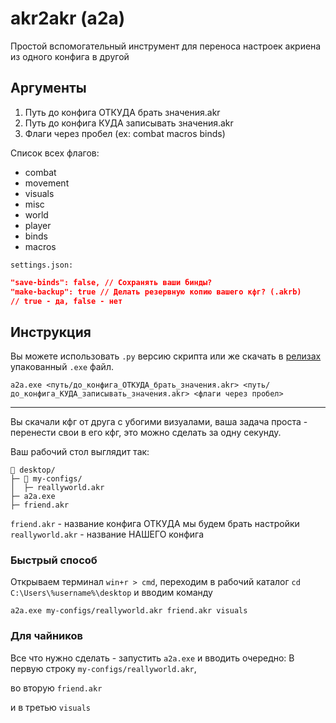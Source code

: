 # akr2akr (a2a)
Простой вспомогательный инструмент для переноса настроек акриена из одного конфига в другой

## Аргументы
 1. Путь до конфига ОТКУДА брать значения.akr
 2. Путь до конфига КУДА записывать значения.akr
 3. Флаги через пробел (ex: combat macros binds)

Список всех флагов:
  - combat
  - movement
  - visuals
  - misc
  - world
  - player
  - binds
  - macros

`settings.json:`
```json
"save-binds": false, // Сохранять ваши бинды?
"make-backup": true // Делать резервную копию вашего кфг? (.akrb)
// true - да, false - нет
```
## Инструкция
Вы можете использовать `.py` версию скрипта или же скачать в [релизах](https://github.com/9Slavatar/akr2akr/releases) упакованный `.exe` файл.

```
a2a.exe <путь/до_конфига_ОТКУДА_брать_значения.akr> <путь/до_конфига_КУДА_записывать_значения.akr> <флаги через пробел>
```

<hr>
Вы скачали кфг от друга с убогими визуалами, ваша задача проста - перенести свои в его кфг, это можно сделать за одну секунду. 

Ваш рабочий стол выглядит так:
```
📁 desktop/
├─ 📁 my-configs/
│  ├─ reallyworld.akr
├─ a2a.exe
├─ friend.akr
```
`friend.akr` - название конфига ОТКУДА мы будем брать настройки <br>
`reallyworld.akr` - название НАШЕГО конфига

### Быстрый способ
Открываем терминал `win+r > cmd`, переходим в рабочий каталог `cd C:\Users\%username%\desktop` и вводим команду 
```
a2a.exe my-configs/reallyworld.akr friend.akr visuals
```

### Для чайников
Все что нужно сделать - запустить `a2a.exe` и вводить очередно:
В первую строку `my-configs/reallyworld.akr`, 

во вторую `friend.akr` 

и в третью `visuals`